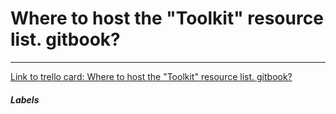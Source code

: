 # Where to host the "Toolkit" resource list. gitbook?



---

[Link to trello card: Where to host the "Toolkit" resource list. gitbook?](https://trello.com/c/uluGvPTU)

##### Labels

